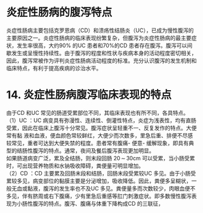 # 炎症性肠病的腹泻特点  
炎症性肠病主要包括克罗恩病（CD）和溃疡性结肠炎（UC），已成为慢性腹泻的主要原因之一。炎症性肠病的临床表现纷繁复杂，但腹泻为炎症性肠病的最主要症状，发生率很高，大约$90\%$ 的UC 患者和$70\%$的CD 患者存在腹泻。腹泻可以间歇发生或呈慢性持续性。由于腹泻的程度和性状与疾病本身的活动程度密切相关，因此，腹泻常被作为评判炎症性肠病活动程度的标准。充分认识腹泻的发生机制和临床特点，有利于提高疾病的诊治水平。  
# 14. 炎症性肠病腹泻临床表现的特点  
由于CD 和UC 常见的肠道受累部位不同，其临床表现也有所不同，各具特点。  
（1）UC ：UC 病变具有弥漫性、连续性、倒灌性特点，炎症为浅表性，均有直肠受累，因此在临床上腹泻十分常见。腹泻症状呈轻重不一、反复发作的特点。大便常有黏 液和血液，便血颜色常较鲜红，大便少而次数多，里急后重、排便不尽感较常见，重者可达到大便失禁的程度。患者常有腹痛- 便意- 缓解现象，即具有典型的结肠性腹泻的特点。通常，夜间及餐后腹泻表现更加明显。  
如果肠道病变广泛，累及全结肠，则末段回肠 $20\,\sim\,30\mathrm{cm}$ 可以受累，当小肠受累时，可出现营养物质和水钠吸收障碍，粪便量可明显增加。  
（2）CD ：CD 主要累及回肠末段和结肠，回肠末段受累较UC 多见。由于小肠受累较多见，病变部位的黏膜主要是分泌增加，吸收降低。因此，粪便多呈糊状，一般无血或黏液，腹泻的发生率也不及UC 多见。粪便量多而次数较少，肉眼血便不多见，伴有脐周或右下腹痛，少有里急后重感等肛门刺激症状。即多数慢性腹泻表现为小肠性腹泻的特点。腹泻、腹痛与体重下降构成CD 的三联征，  